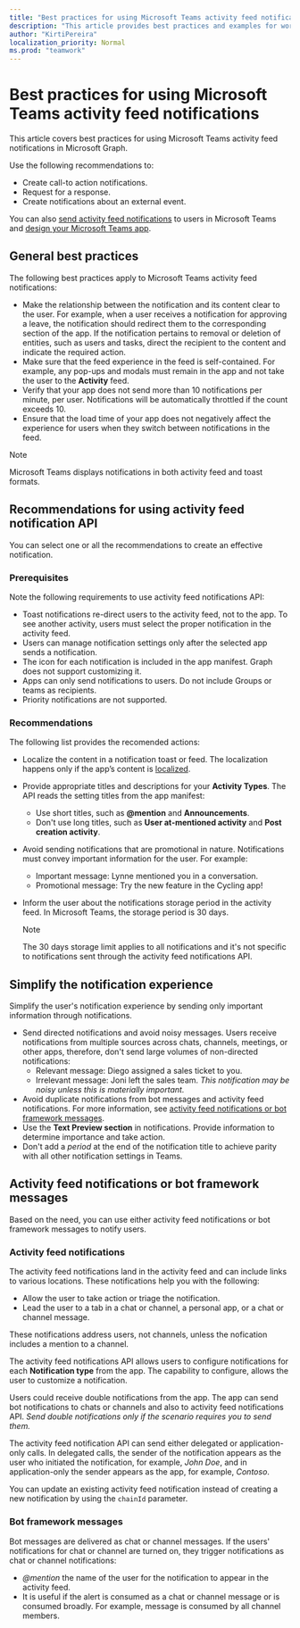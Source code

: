 ```yaml
---
title: "Best practices for using Microsoft Teams activity feed notifications"
description: "This article provides best practices and examples for working with activity feed notifications in Microsoft Graph."
author: "KirtiPereira"
localization_priority: Normal
ms.prod: "teamwork"
---
```


# Best practices for using Microsoft Teams activity feed notifications

This article covers best practices for using Microsoft Teams activity feed notifications in Microsoft Graph.

Use the following recommendations to:

* Create call-to action notifications.
* Request for a response.
* Create notifications about an external event.

You can also [send activity feed notifications](teams-send-activityfeednotifications.md) to users in Microsoft Teams and [design your Microsoft Teams app](/platform/concepts/design/design-teams-app-overview).

## General best practices

The following best practices apply to Microsoft Teams activity feed notifications:

* Make the relationship between the notification and its content clear to the user. For example, when a user receives a notification for approving a leave, the notification should redirect them to the corresponding section of the app. If the notification pertains to removal or deletion of entities, such as users and tasks, direct the recipient to the content and indicate the required action.
* Make sure that the feed experience in the feed is self-contained. For example, any pop-ups and modals must remain in the app and not take the user to the **Activity** feed.
* Verify that your app does not send more than 10 notifications per minute, per user. Notifications will be automatically throttled if the count exceeds 10.
* Ensure that the load time of your app does not negatively affect the experience for users when they switch between notifications in the feed.

> [!NOTE]
> Microsoft Teams displays notifications in both activity feed and toast formats.

## Recommendations for using activity feed notification API

You can select one or all the recommendations to create an effective notification.

### Prerequisites

Note the following requirements to use activity feed notifications API:
  * Toast notifications re-direct users to the activity feed, not to the app. To see another activity, users must select the proper notification in the activity feed.
  * Users can manage notification settings only after the selected app sends a notification.
  * The icon for each notification is included in the app manifest. Graph does not support customizing it.
  * Apps can only send notifications to users. Do not include Groups or teams as recipients.
  * Priority notifications are not supported.

### Recommendations

The following list provides the recomended actions:
* Localize the content in a notification toast or feed. The localization happens only if the app’s content is [localized](/platform/concepts/build-and-test/apps-localization).
* Provide appropriate titles and descriptions for your **Activity Types**. The API reads the setting titles from the app manifest: 
  * Use short titles, such as **@mention** and **Announcements**.
  * Don't use long titles, such as **User at-mentioned activity** and **Post creation activity**.
* Avoid sending notifications that are promotional in nature. Notifications must convey important information for the user. For example:
  * Important message: Lynne mentioned you in a conversation.
  * Promotional message: Try the new feature in the Cycling app!
* Inform the user about the notifications storage period in the activity feed. In Microsoft Teams, the storage period is 30 days.

  > [!NOTE]
  > The 30 days storage limit applies to all notifications and it's not specific to notifications sent through the activity feed notifications API.

## Simplify the notification experience

Simplify the user's notification experience by sending only important information through notifications.

* Send directed notifications and avoid noisy messages. Users receive notifications from multiple sources across chats, channels, meetings, or other apps, therefore, don't send large volumes of non-directed notifications:
  * Relevant message: Diego assigned a sales ticket to you.
  * Irrelevant message: Joni left the sales team. *This notification may be noisy unless this is materially important.*
* Avoid duplicate notifications from bot messages and activity feed notifications. For more information, see [activity feed notifications or bot framework messages](#activity-feed-notifications-or-bot-framework-messages).
* Use the **Text Preview section** in notifications. Provide information to determine importance and take action.
* Don't add a *period* at the end of the notification title to achieve parity with all other notification settings in Teams.

## Activity feed notifications or bot framework messages

Based on the need, you can use either activity feed notifications or bot framework messages to notify users.

### Activity feed notifications

The activity feed notifications land in the activity feed and can include links to various locations. These notifications help you with the following: 
* Allow the user to take action or triage the notification.
* Lead the user to a tab in a chat or channel, a personal app, or a chat or channel message. 

These notifications address users, not channels, unless the nofication includes a mention to a channel. 

The activity feed notifications API allows users to configure notifications for each **Notification type** from the app. The capability to configure, allows the user to customize a notification. 

Users could receive double notifications from the app. The app can send bot notifications to chats or channels and also to activity feed notifications API. *Send double notifications only if the scenario requires you to send them.* 

The activity feed notification API can send either delegated or application-only calls. In delegated calls, the sender of the notification appears as the user who initiated the notification, for example, *John Doe*, and in application-only the sender appears as the app, for example, *Contoso*. 

You can update an existing activity feed notification instead of creating a new notification by using the `chainId` parameter.

### Bot framework messages

Bot messages are delivered as chat or channel messages. If the users' notifications for chat or channel are turned on, they trigger notifications as chat or channel notifications:

* *@mention* the name of the user for the notification to appear in the activity feed.
* It is useful if the alert is consumed as a chat or channel message or is consumed broadly. For example, message is consumed by all channel members.
